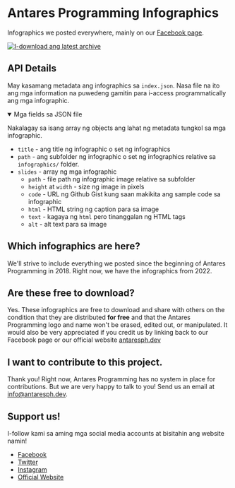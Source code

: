 # Antares Programming Infographics
Infographics we posted everywhere, mainly on our [Facebook page](https://facebook.com/antaresprogramming).

<a class="background-color: red;" href="https://github.com/antaresphdev/infographics/releases">
    <img src="https://i.ibb.co/hyrYHFh/download.png" alt="I-download ang latest archive">
</a>

## API Details
May kasamang metadata ang infographics sa `index.json`. Nasa file na ito ang mga information na puwedeng gamitin para i-access programmatically ang mga infographic.

<details open>
    <summary>Mga fields sa JSON file</summary>

Nakalagay sa isang array ng objects ang lahat ng metadata tungkol sa mga infographic.

- `title` - ang title ng infographic o set ng infographics
- `path` - ang subfolder ng infographic o set ng infographics relative sa `infographics/` folder.
- `slides` - array ng mga infographic
  - `path` - file path ng infographic image relative sa subfolder
  - `height` at `width` - size ng image in pixels
  - `code` - URL ng Github Gist kung saan makikita ang sample code sa infographic
  - `html` - HTML string ng caption para sa image
  - `text` - kagaya ng `html` pero tinanggalan ng HTML tags
  - `alt` - alt text para sa image

</details>

## Which infographics are here?
We'll strive to include everything we posted since the beginning of Antares Programming in 2018. Right now, we have the infographics from 2022.

## Are these free to download?
Yes. These infographics are free to download and share with others on the condition that they are distributed **for free** and that the Antares Programming logo and name won't be erased, edited out, or manipulated. It would also be very appreciated if you credit us by linking back to our Facebook page or our official website [antaresph.dev](https://antaresph.dev/)

## I want to contribute to this project.
Thank you! Right now, Antares Programming has no system in place for contributions. But we are very happy to talk to you! Send us an email at [info@antaresph.dev](mailto:info@antaresph.dev).

## Support us!

I-follow kami sa aming mga social media accounts at bisitahin ang website namin!

- [Facebook](https://facebook.com/antaresprogramming)
- [Twitter](https://twitter.com/antaresphdev)
- [Instagram](https://instagram.com/antaresphdev)
- [Official Website](https://antaresph.dev)
